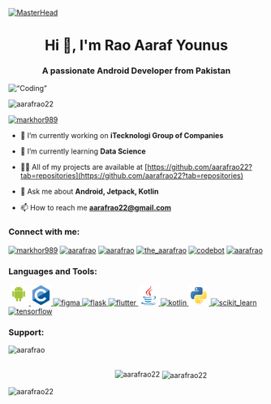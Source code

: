 [![MasterHead](https://1.bp.blogspot.com/-7A4WynwLsMw/XbBpCXG8fHI/AAAAAAAAMt4/uOa1bpLskYgrwGbllhSu2SDj_Mig8SXJQCLcBGAsYHQ/s1600/2000_600px.gif)](https://github.com/aarafrao22)

<h1 align="center">Hi 👋, I'm Rao Aaraf Younus</h1>
<h3 align="center">A passionate Android Developer from Pakistan</h3>

<img align=“right” alt=“Coding” width =“400” src =“https://cdn.dribbble.com/users/1162077/screenshots/3848914/programmer.gif”>

<p align="left"> <img src="https://komarev.com/ghpvc/?username=aarafrao22&label=Profile%20views&color=0e75b6&style=flat" alt="aarafrao22" /> </p>

<p align="left"> <a href="https://twitter.com/markhor989" target="blank"><img src="https://img.shields.io/twitter/follow/markhor989?logo=twitter&style=for-the-badge" alt="markhor989" /></a> </p>

- 🔭 I’m currently working on **iTecknologi Group of Companies**

- 🌱 I’m currently learning **Data Science**

- 👨‍💻 All of my projects are available at [https://github.com/aarafrao22?tab=repositories](https://github.com/aarafrao22?tab=repositories)

- 💬 Ask me about **Android, Jetpack, Kotlin**

- 📫 How to reach me **aarafrao22@gmail.com**

<h3 align="left">Connect with me:</h3>
<p align="left">
<a href="https://twitter.com/markhor989" target="blank"><img align="center" src="https://raw.githubusercontent.com/rahuldkjain/github-profile-readme-generator/master/src/images/icons/Social/twitter.svg" alt="markhor989" height="30" width="40" /></a>
<a href="https://linkedin.com/in/aarafrao" target="blank"><img align="center" src="https://raw.githubusercontent.com/rahuldkjain/github-profile-readme-generator/master/src/images/icons/Social/linked-in-alt.svg" alt="aarafrao" height="30" width="40" /></a>
<a href="https://kaggle.com/aarafrao" target="blank"><img align="center" src="https://raw.githubusercontent.com/rahuldkjain/github-profile-readme-generator/master/src/images/icons/Social/kaggle.svg" alt="aarafrao" height="30" width="40" /></a>
<a href="https://instagram.com/the_aarafrao" target="blank"><img align="center" src="https://raw.githubusercontent.com/rahuldkjain/github-profile-readme-generator/master/src/images/icons/Social/instagram.svg" alt="the_aarafrao" height="30" width="40" /></a>
<a href="https://www.youtube.com/c/codebot" target="blank"><img align="center" src="https://raw.githubusercontent.com/rahuldkjain/github-profile-readme-generator/master/src/images/icons/Social/youtube.svg" alt="codebot" height="30" width="40" /></a>
<a href="https://www.hackerrank.com/aarafrao" target="blank"><img align="center" src="https://raw.githubusercontent.com/rahuldkjain/github-profile-readme-generator/master/src/images/icons/Social/hackerrank.svg" alt="aarafrao" height="30" width="40" /></a>
</p>

<h3 align="left">Languages and Tools:</h3>
<p align="left"> <a href="https://developer.android.com" target="_blank" rel="noreferrer"> <img src="https://raw.githubusercontent.com/devicons/devicon/master/icons/android/android-original-wordmark.svg" alt="android" width="40" height="40"/> </a> <a href="https://www.cprogramming.com/" target="_blank" rel="noreferrer"> <img src="https://raw.githubusercontent.com/devicons/devicon/master/icons/c/c-original.svg" alt="c" width="40" height="40"/> </a> <a href="https://www.figma.com/" target="_blank" rel="noreferrer"> <img src="https://www.vectorlogo.zone/logos/figma/figma-icon.svg" alt="figma" width="40" height="40"/> </a> <a href="https://flask.palletsprojects.com/" target="_blank" rel="noreferrer"> <img src="https://www.vectorlogo.zone/logos/pocoo_flask/pocoo_flask-icon.svg" alt="flask" width="40" height="40"/> </a> <a href="https://flutter.dev" target="_blank" rel="noreferrer"> <img src="https://www.vectorlogo.zone/logos/flutterio/flutterio-icon.svg" alt="flutter" width="40" height="40"/> </a> <a href="https://www.java.com" target="_blank" rel="noreferrer"> <img src="https://raw.githubusercontent.com/devicons/devicon/master/icons/java/java-original.svg" alt="java" width="40" height="40"/> </a> <a href="https://kotlinlang.org" target="_blank" rel="noreferrer"> <img src="https://www.vectorlogo.zone/logos/kotlinlang/kotlinlang-icon.svg" alt="kotlin" width="40" height="40"/> </a> <a href="https://www.python.org" target="_blank" rel="noreferrer"> <img src="https://raw.githubusercontent.com/devicons/devicon/master/icons/python/python-original.svg" alt="python" width="40" height="40"/> </a> <a href="https://scikit-learn.org/" target="_blank" rel="noreferrer"> <img src="https://upload.wikimedia.org/wikipedia/commons/0/05/Scikit_learn_logo_small.svg" alt="scikit_learn" width="40" height="40"/> </a> <a href="https://www.tensorflow.org" target="_blank" rel="noreferrer"> <img src="https://www.vectorlogo.zone/logos/tensorflow/tensorflow-icon.svg" alt="tensorflow" width="40" height="40"/> </a> </p>

<h3 align="left">Support:</h3>
<p><a href="https://www.buymeacoffee.com/aarafrao"> <img align="left" src="https://cdn.buymeacoffee.com/buttons/v2/default-yellow.png" height="50" width="210" alt="aarafrao" /></a></p><br><br>

<p><img align="left" src="https://github-readme-stats.vercel.app/api/top-langs?username=aarafrao22&show_icons=true&locale=en&layout=compact" alt="aarafrao22" /></p>

<p>&nbsp;<img align="center" src="https://github-readme-stats.vercel.app/api?username=aarafrao22&show_icons=true&locale=en" alt="aarafrao22" /></p>

<p><img align="center" src="https://github-readme-streak-stats.herokuapp.com/?user=aarafrao22&" alt="aarafrao22" /></p>
